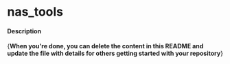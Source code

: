 # nas_tools

#### Description
{**When you're done, you can delete the content in this README and update the file with details for others getting started with your repository**}

